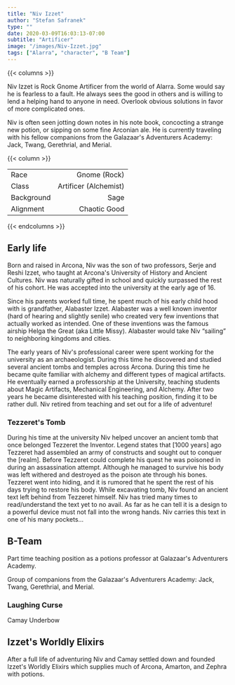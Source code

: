 ```yaml
---
title: "Niv Izzet"
author: "Stefan Safranek"
type: ""
date: 2020-03-09T16:03:13-07:00
subtitle: "Artificer"
image: "/images/Niv-Izzet.jpg"
tags: ["Alarra", "character", "B Team"]
---
```


{{< columns >}}

Niv Izzet is Rock Gnome Artificer from the world of Alarra.
Some would say he is fearless to a fault.
He always sees the good in others and is willing to lend a helping hand to anyone in need.
Overlook obvious solutions in favor of more complicated ones.

Niv is often seen jotting down notes in his note book, concocting a strange new potion, or sipping on some fine Arconian ale. He is currently traveling with his fellow companions from the Galazaar's Adventurers Academy: Jack, Twang, Gerethrial, and Merial.

{{< column >}}

|            |                       |
| ---------- | ---------------------:|
| Race       | Gnome (Rock)	         |
| Class      | Artificer (Alchemist) |
| Background | Sage                  |
| Alignment  | Chaotic Good          |

{{< endcolumns >}}


## Early life
Born and raised in Arcona, Niv was the son of two professors, Serje and Reshi Izzet, who taught at Arcona's University of History and Ancient Cultures. Niv was naturally gifted in school and quickly surpassed the rest of his cohort. He was accepted into the university at the early age of 16.

Since his parents worked full time, he spent much of his early child hood with is grandfather, Alabaster Izzet. Alabaster was a well known inventor (hard of hearing and slightly senile) who created very few inventions that actually worked as intended. One of these inventions was the famous airship Helga the Great (aka Little Missy). Alabaster would take Niv “sailing” to neighboring kingdoms and cities.

The early years of Niv's professional career were spent working for the university as an archaeologist. During this time he discovered and studied several ancient tombs and temples across Arcona. During this time he became quite familiar with alchemy and different types of magical artifacts. He eventually earned a professorship at the University, teaching students about Magic Artifacts, Mechanical Engineering, and Alchemy. After two years he became disinterested with his teaching position, finding it to be rather dull. Niv retired from teaching and set out for a life of adventure!

### Tezzeret's Tomb
During his time at the university Niv helped uncover an ancient tomb that once belonged Tezzeret the Inventor. Legend states that [1000 years] ago Tezzeret had assembled an army of constructs and sought out to conquer the [realm].  Before Tezzeret could complete his quest he was poisoned in during an assassination attempt. Although he managed to survive his body was left withered and destroyed as the poison ate through his bones. Tezzeret went into hiding, and it is rumored that he spent the rest of his days trying to restore his body. While excavating tomb, Niv found an ancient text left behind from Tezzeret himself. Niv has tried many times to read/understand the text yet to no avail. As far as he can tell it is a design to a powerful device must not fall into the wrong hands. Niv carries this text in one of his many pockets…

## B-Team
Part time teaching position as a potions professor at Galazaar's Adventurers Academy.

Group of companions from the Galazaar's Adventurers Academy: Jack, Twang, Gerethrial, and Merial.

### Laughing Curse
Camay Underbow

## Izzet's Worldly Elixirs
After a full life of adventuring Niv and Camay settled down and founded Izzet's Worldly Elixirs which supplies much of Arcona, Amarton, and Zephra with potions.
